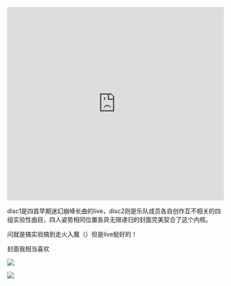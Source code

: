 ---
---

<iframe allow="autoplay *; encrypted-media *; fullscreen *; clipboard-write" frameborder="0" height="450" style="width:100%;max-width:660px;overflow:hidden;background:transparent;" sandbox="allow-forms allow-popups allow-same-origin allow-scripts allow-storage-access-by-user-activation allow-top-navigation-by-user-activation" src="https://embed.music.apple.com/hk/album/ummagumma/1065978159?l=en"></iframe>


disc1是四首早期迷幻崩峰长曲的live，disc2则是乐队成员各自创作互不相关的四组实验性曲目，四人姿势相同位置各异无限递归的封面完美契合了这个内核。

问就是搞实验搞到走火入魔（）但是live挺好的！

封面我相当喜欢

![](https://picture-guan.oss-cn-hangzhou.aliyuncs.com/20220818041713.png)

![](https://picture-guan.oss-cn-hangzhou.aliyuncs.com/IMG_9238.GIF)